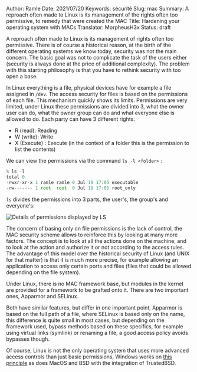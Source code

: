 Author: Ramle 
Date: 2021/07/20
Keywords: sécurité
Slug: mac
Summary: A reproach often made to Linux is its management of the rights often too permissive, to remedy that were created the MAC
Title: Hardening your operating system with MACs
Translator: MorpheusH3x
Status: draft

A reproach often made to Linux is its management of rights often too permissive. There is of course a historical reason, at the birth of the different operating systems we know today, security was not the main concern. The basic goal was not to complicate the task of the users either (security is always done at the price of additional complexity). The problem with this starting philosophy is that you have to rethink security with too open a base.

In Linux everything is a file, physical devices have for example a file assigned in `/dev`. The access security for files is based on the permissions of each file. This mechanism quickly shows its limits. Permissions are very limited, under Linux these permissions are divided into 3, what the owner user can do, what the owner group can do and what everyone else is allowed to do. Each party can have 3 different rights:

- R (read): Reading
- W (write): Write
- X (Execute) : Execute (in the context of a folder this is the permission to list the contents)

We can view the permissions via the command `ls -l <folder>` :

```jsx
% ls -l
total 0
-rwxr-xr-x 1 ramle ramle 0 Jul 19 17:05 executable
-rw------- 1 root  root  0 Jul 19 17:05 root_only
```

`ls` divides the permissions into 3 parts, the user's, the group's and everyone's:

![Details of permissions displayed by LS](/static/img/mac/ls.png)

The concern of basing only on file permissions is the lack of control, the MAC security scheme allows to reinforce this by looking at many more factors. The concept is to look at all the actions done on the machine, and to look at the action and authorize it or not according to the access rules. The advantage of this model over the historical security of Linux (and UNIX for that matter) is that it is much more precise, for example allowing an application to access only certain ports and files (files that could be allowed depending on the file system).

Under Linux, there is no MAC framework base, but modules in the kernel are provided for a framework to be grafted onto it. There are two important ones, Apparmor and SELinux.

Both have similar features, but differ in one important point, Apparmor is based on the full path of a file, where SELinux is based only on the name, this difference is quite small in most cases, but depending on the framework used, bypass methods based on these specifics, for example using virtual links (symlink) or renaming a file, a good access policy avoids bypasses though.

Of course, Linux is not the only operating system that uses more advanced access controls than just basic permissions, Windows works on [this principle](https://ilearned.eu.org/secu_windows.html) as does MacOS and BSD with the integration of TrustedBSD.
